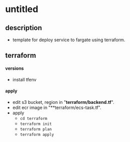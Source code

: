 # untitled
## description
- template for deploy service to fargate using terraform.
## terraform
#### versions
- install tfenv
#### apply
- edit s3 bucket, region in "**terraform/backend.tf**".
- edit ecr image in "**terraform/ecs-task.tf".
- apply
  - `cd terraform`
  - `terraform init`
  - `terraform plan`
  - `terraform apply`
